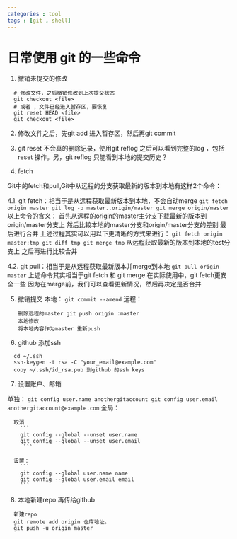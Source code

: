 ```yaml
---
categories : tool
tags : [git , shell]
---
```


日常使用 git 的一些命令
====

1. 撤销未提交的修改

  ```
    # 修改文件，之后撤销修改到上次提交状态
    git checkout <file>
    # 或者 ，文件已经进入暂存区，要恢复
    git reset HEAD <file>
    git checkout <file>
  ```

2. 修改文件之后，先git add 进入暂存区，然后再git commit 

3. git reset 不会真的删除记录，使用git reflog 之后可以看到完整的log ，包括reset 操作。另，git reflog 只能看到本地的提交历史？

4. fetch

  Git中的fetch和pull,Git中从远程的分支获取最新的版本到本地有这样2个命令：

  4.1. git fetch：相当于是从远程获取最新版本到本地，不会自动merge
    ```
    git fetch origin master
    git log -p master..origin/master
    git merge origin/master
    ```
    以上命令的含义：
    首先从远程的origin的master主分支下载最新的版本到origin/master分支上
    然后比较本地的master分支和origin/master分支的差别
    最后进行合并
    上述过程其实可以用以下更清晰的方式来进行：
    ```
    git fetch origin master:tmp
    git diff tmp
    git merge tmp
    ```
    从远程获取最新的版本到本地的test分支上
    之后再进行比较合并

  4.2. git pull：相当于是从远程获取最新版本并merge到本地
    ```
    git pull origin master
    ```
    上述命令其实相当于git fetch 和 git merge
    在实际使用中，git fetch更安全一些
    因为在merge前，我们可以查看更新情况，然后再决定是否合并

5. 撤销提交
  本地：
    `git commit --amend`
  远程：
    ```
    删除远程的master git push origin :master
    本地修改
    将本地内容作为master 重新push
     ```
   
6. github 添加ssh
  ```
    cd ~/.ssh
    ssh-keygen -t rsa -C "your_email@example.com"
    copy ~/.ssh/id_rsa.pub 到github 的ssh keys
  ```

7. 设置账户、邮箱

  单独：
    ```
    git config user.name anothergitaccount
    git config user.email anothergitaccount@example.com
    ```
  全局：
  
      取消
        ```
        git config --global --unset user.name
        git config --global --unset user.email
         ```
         
      设置：
        ```
        git config --global user.name name
        git config --global user.email email
        ```
      
8. 本地新建repo 再传给github
  ```
    新建repo
    git remote add origin 仓库地址。
    git push -u origin master
  ```
     
